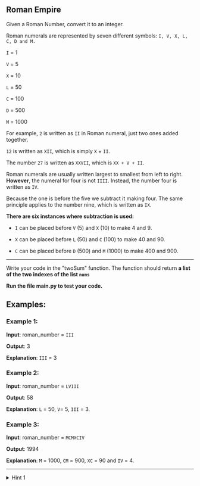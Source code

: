 ## Roman Empire
Given a Roman Number, convert it to an integer.

Roman numerals are represented by seven different symbols: `I, V, X, L, C, D and M.`

`I` = 1

`V` = 5

`X` = 10

`L` = 50

`C` = 100

`D` = 500

`M` = 1000

For example, `2` is written as `II` in Roman numeral, just two ones added together.

`12` is written as `XII`, which is simply `X` + `II`.

The number `27` is written as `XXVII`, which is `XX + V + II`.

Roman numerals are usually written largest to smallest from left to right. **However**, the numeral for four is not `IIII`. Instead, the number four is written as `IV`. 

Because the one is before the five we subtract it making four. The same principle applies to the number nine, which is written as `IX`. 

**There are six instances where subtraction is used:**

- `I` can be placed before `V` (5) and `X` (10) to make 4 and 9.

- `X` can be placed before `L` (50) and `C` (100) to make 40 and 90. 

- `C` can be placed before `D` (500) and `M` (1000) to make 400 and 900.

---
Write your code in the "twoSum" function. The function should return **a list of the two indexes of the list `nums`** 

**Run the file main.py to test your code.**

## Examples:
### Example 1:
**Input**: roman_number = `III`

**Output**: 3

**Explanation**: `III` = 3

### Example 2:
**Input**: roman_number = `LVIII`

**Output**: 58

**Explanation**: `L` = 50, `V`= 5, `III` = 3.


### Example 3:
**Input**: roman_number = `MCMXCIV`

**Output**: 1994

**Explanation**: `M` = 1000, `CM` = 900, `XC` = 90 and `IV` = 4.
 

---
<details>
  <summary>Hint 1</summary>

    Problem is simpler to solve by working the string from back to front.
  
</details>


